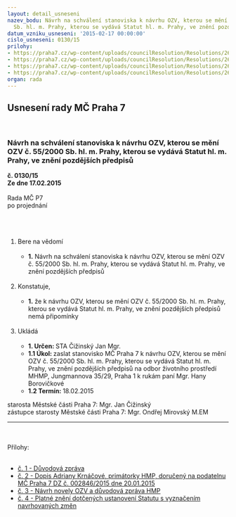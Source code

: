 ```yaml
---
layout: detail_usneseni
nazev_bodu: Návrh na schválení stanoviska k návrhu OZV, kterou se mění OZV č. 55/2000
  Sb. hl. m. Prahy, kterou se vydává Statut hl. m. Prahy, ve znění pozdějších předpisů
datum_vzniku_usneseni: '2015-02-17 00:00:00'
cislo_usneseni: 0130/15
prilohy:
- https://praha7.cz/wp-content/uploads/councilResolution/Resolutions/26718/9-15-p%c5%99%c3%adloha_%c4%8d._1_-_d%c5%afvodov%c3%a1_zpr%c3%a1va.doc
- https://praha7.cz/wp-content/uploads/councilResolution/Resolutions/26718/9-15-19214_ds_zmena_statutu[1].pdf
- https://praha7.cz/wp-content/uploads/councilResolution/Resolutions/26718/0130_15_pril3.pdf
- https://praha7.cz/wp-content/uploads/councilResolution/Resolutions/26718/9-15-zmena-statutu-hmp-vyznaceni-zmen.doc
organ: rada
---
```

<div id="ucUsn_pList" class="usn">
	<span><h2>Usnesení rady MČ Praha 7 </h2>
<br></span><div class="standBody">
<span><h3>Návrh na schválení stanoviska k návrhu OZV, kterou se mění OZV č. 55/2000 Sb. hl. m. Prahy, kterou se vydává Statut hl. m. Prahy, ve znění pozdějších předpisů</h3></span><div class="center">
		<strong>č. 0130/15</strong><br>
	</div>
<div class="center">
		<strong>Ze dne 17.02.2015</strong><br><br>
	</div>Rada MČ P7<br>po projednání<br><br><br><ol>
<br><li>Bere na vědomí<br><ul>
<br><li>
<strong>1.</strong> Návrh na schválení stanoviska k návrhu OZV, kterou se mění OZV č. 55/2000 Sb. hl. m. Prahy, kterou se vydává Statut hl. m. Prahy, ve znění pozdějších předpisů</li>
</ul>
<br>
</li>
<li>Konstatuje,<br><ul>
<br><li>
<strong>1.</strong> že k návrhu OZV, kterou se mění OZV č. 55/2000 Sb. hl. m. Prahy, kterou se vydává Statut hl. m. Prahy, ve znění pozdějších předpisů nemá připomínky </li>
</ul>
<br>
</li>
<li>Ukládá<br><ul>
<br><li>
<strong>1. Určen: </strong>STA Čižinský Jan Mgr.<br>
</li>
<li>
<strong>1.1 Úkol: </strong>zaslat stanovisko MČ Praha 7 k návrhu OZV, kterou se mění OZV č. 55/2000 Sb. hl. m. Prahy, kterou se vydává Statut hl. m. Prahy, ve znění pozdějších předpisů na odbor životního prostředí MHMP, Jungmannova 35/29, Praha 1 k rukám paní Mgr. Hany Borovičkové<br>
</li>
<li>
<strong>1.2 Termín: </strong>18.02.2015</li>
</ul>
</li>
</ol>starosta Městské části Praha 7: Mgr. Jan Čižinský<br>zástupce starosty Městské části Praha 7: Mgr. Ondřej Mirovský M.EM <br><hr>
<br><br>Přílohy: <br><ul>
<br><li>
<a href="/zdroj.aspx?typ=4&amp;id=60565&amp;sh=-1952934731" target="_blank" title="Odkaz na soubor - 29 kB - nové okno">č. 1 - Důvodová zpráva </a><br>
</li>
<li>
<a href="/zdroj.aspx?typ=4&amp;id=60566&amp;sh=-1952829227" target="_blank" title="Odkaz na soubor - 261,4 kB - nové okno">č. 2 - Dopis Adriany Krnáčové, primátorky HMP, doručený na podatelnu MČ Praha 7 DZ č. 002846/2015 dne 20.01.2015</a> <br>
</li>
<li>
<a href="/zdroj.aspx?typ=4&amp;Id=60662&amp;sh=1953188021" target="_blank" title="Odkaz na soubor - 355,5 kB - nové okno">č. 3 - Návrh novely OZV a důvodová zpráva HMP</a> <br>
</li>
<li>
<a href="/zdroj.aspx?typ=4&amp;id=60568&amp;sh=-1952198891" target="_blank" title="Odkaz na soubor - 1,5 MB - nové okno">č. 4 - Platné znění dotčených ustanovení Statutu s vyznačením navrhovaných změn</a> </li>
</ul>
</div>
</div>